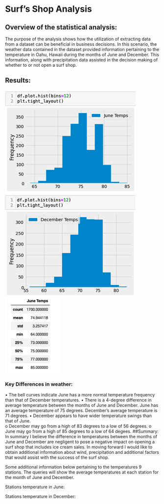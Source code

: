 # Surf’s Shop Analysis

## Overview of the statistical analysis:
The purpose of the analysis shows how the utilization of extracting data from a dataset can be beneficial in business decisions.  In this scenario, the weather data contained in the dataset provided information pertaining to the temperature in Oahu, Hawaii during the months of June and December.  This information, along with precipitation data assisted in the decision making of whether to or not open a surf shop.
## Results:
![This is an image](https://github.com/bradrobe/surfs_up/blob/main/Resources/june_temp_curve.png) ![This is an image](https://github.com/bradrobe/surfs_up/blob/main/Resources/dec_temp_curve.png)
![This is an image](https://github.com/bradrobe/surfs_up/blob/main/Resources/june_temps.png)
### Key Differences in weather:

•	The bell curves indicate June has a more normal temperature frequency than that of December temperatures.
•	There is a 4-degree difference in average temperature between the months of June and December.  June has an average temperature of 75 degrees.  December’s average temperature is 71 degrees.
•	December appears to have wider temperature swings than that of June.  
o	December may go from a high of 83 degrees to a low of 56 degrees.
o	June may go from a high of 85 degrees to a low of 64 degees.
##Summary:
In summary I believe the difference in temperatures between the months of June and December are negligent to pose a negative impact on opening a surf shop that includes ice cream sales.
In moving forward I would like to obtain additional information about wind, precipitation and additional factors that would assist with the success of the surf shop.

Some additional information below pertaining to the temperatures 9 stations.  The queries will show the average temperatures at each station for the month of June and December.

Stations temperature in June:
 

Stations temperature in December:
 

